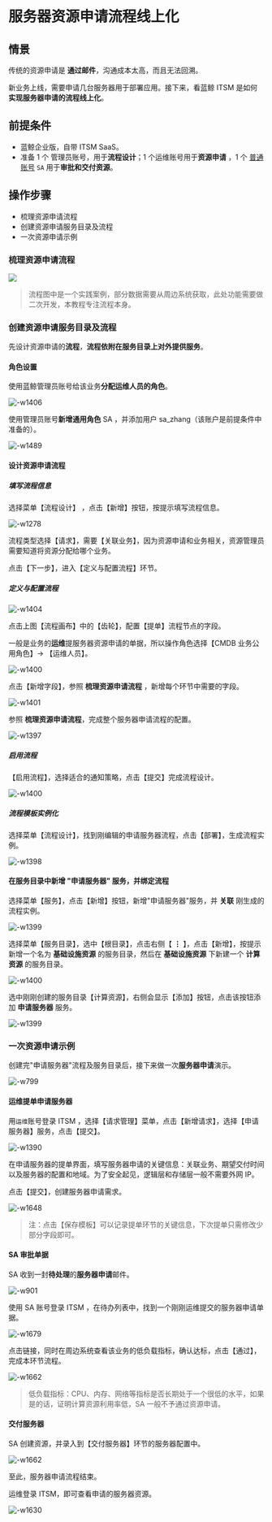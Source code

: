 # 服务器资源申请流程线上化

## 情景
传统的资源申请是 **通过邮件**，沟通成本太高，而且无法回溯。

新业务上线，需要申请几台服务器用于部署应用。接下来，看蓝鲸 ITSM 是如何 **实现服务器申请的流程线上化**。

## 前提条件
- 蓝鲸企业版，自带 ITSM SaaS。
- 准备 1 个 管理员账号，用于**流程设计**；1 个运维账号用于**资源申请** ，1 个 [普通账号](5.1/PaaS平台/产品功能/系统管理/UserManage.md) `SA` 用于**审批和交付资源**。

## 操作步骤

- 梳理资源申请流程
- 创建资源申请服务目录及流程
- 一次资源申请示例

### 梳理资源申请流程

![](../assets/15657805498419.jpg)

> 流程图中是一个实践案例，部分数据需要从周边系统获取，此处功能需要做二次开发，本教程专注流程本身。

### 创建资源申请服务目录及流程

先设计资源申请的**流程**，**流程依附在服务目录上对外提供服务**。

#### 角色设置

使用蓝鲸管理员账号给该业务**分配运维人员的角色**。

![-w1406](../assets/15657827837142.jpg)

使用管理员账号**新增通用角色** SA ，并添加用户 sa_zhang（该账户是前提条件中准备的）。

![-w1489](../assets/15653338148649.jpg)

#### 设计资源申请流程

##### 填写流程信息
选择菜单【流程设计】 ，点击【新增】按钮，按提示填写流程信息。

![-w1278](../assets/15653287159233.jpg)

流程类型选择【请求】，需要【关联业务】，因为资源申请和业务相关，资源管理员需要知道将资源分配给哪个业务。

点击【下一步】，进入【定义与配置流程】环节。

##### 定义与配置流程

![-w1404](../assets/15657835995889.jpg)

点击上图【流程画布】中的【齿轮】，配置【提单】流程节点的字段。

一般是业务的**运维**提服务器资源申请的单据，所以操作角色选择【CMDB 业务公用角色】-> 【运维人员】。

![-w1400](../assets/15657837227373.jpg)

点击【新增字段】，参照 **梳理资源申请流程** ，新增每个环节中需要的字段。

![-w1401](../assets/15657838719444.jpg)

参照 **梳理资源申请流程**，完成整个服务器申请流程的配置。

![-w1397](../assets/15657840311702.jpg)


##### 启用流程

【启用流程】，选择适合的通知策略，点击【提交】完成流程设计。

![-w1400](../assets/15657840684184.jpg)

##### 流程模板实例化

选择菜单【流程设计】，找到刚编辑的申请服务器流程，点击【部署】，生成流程实例。

![-w1398](../assets/15657841898867.jpg)

#### 在服务目录中新增 "申请服务器" 服务，并绑定流程

选择菜单【服务】，点击【新增】按钮，新增"申请服务器"服务，并 **关联** 刚生成的流程实例。

![-w1399](../assets/15657842891310.jpg)

选择菜单【服务目录】，选中【根目录】，点击右侧【 **⋮** 】，点击【新增】，按提示新增一个名为 **基础设施资源** 的服务目录，然后在 **基础设施资源** 下新建一个 **计算资源** 的服务目录。

![-w1400](../assets/15657845850831.jpg)

选中刚刚创建的服务目录【计算资源】，右侧会显示【添加】按钮，点击该按钮添加 **申请服务器** 服务。

![-w1399](../assets/15657846326931.jpg)


### 一次资源申请示例
创建完"申请服务器"流程及服务目录后，接下来做一次**服务器申请**演示。

![-w799](../assets/15657847596993.jpg)

#### 运维提单申请服务器

用`运维`账号登录 ITSM ，选择【请求管理】菜单，点击【新增请求】，选择【申请服务器】服务，点击【提交】。

![-w1390](../assets/15653317491334.jpg)

在申请服务器的提单界面，填写服务器申请的关键信息：关联业务、期望交付时间以及服务器的配置和地域。为了安全起见，逻辑层和存储层一般不需要外网 IP。

点击【提交】，创建服务器申请需求。

![-w1648](../assets/15657856231015.jpg)

> 注：点击【保存模板】可以记录提单环节的关键信息，下次提单只需修改少部分字段即可。

#### SA 审批单据

SA 收到一封**待处理**的**服务器申请**邮件。

![-w901](../assets/15657858051061.jpg)

使用 SA 账号登录 ITSM ，在待办列表中，找到一个刚刚运维提交的服务器申请单据。

![-w1679](../assets/15657859619643.jpg)

点击链接，同时在周边系统查看该业务的低负载指标，确认达标，点击【通过】，完成本环节流程。

![-w1662](../assets/15657862481388.jpg)

> 低负载指标：CPU、内存、网络等指标是否长期处于一个很低的水平，如果是的话，证明计算资源利用率低，SA 一般不予通过资源申请。

#### 交付服务器

SA 创建资源，并录入到【交付服务器】环节的服务器配置中。

![-w1662](../assets/15657865788372.jpg)

至此，服务器申请流程结束。

运维登录 ITSM，即可查看申请的服务器资源。

![-w1630](../assets/15657866472778.jpg)

